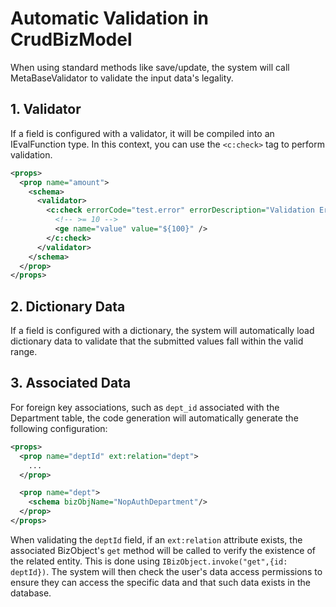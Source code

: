 # Automatic Validation in CrudBizModel

When using standard methods like save/update, the system will call MetaBaseValidator to validate the input data's legality.

## 1. Validator

If a field is configured with a validator, it will be compiled into an IEvalFunction type. In this context, you can use the `<c:check>` tag to perform validation.

```xml
<props>
  <prop name="amount">
    <schema>
      <validator>
        <c:check errorCode="test.error" errorDescription="Validation Error">
          <!-- >= 10 -->
          <ge name="value" value="${100}" />
        </c:check>
      </validator>
    </schema>
  </prop>
</props>
```

## 2. Dictionary Data

If a field is configured with a dictionary, the system will automatically load dictionary data to validate that the submitted values fall within the valid range.

## 3. Associated Data

For foreign key associations, such as `dept_id` associated with the Department table, the code generation will automatically generate the following configuration:

```xml
<props>
  <prop name="deptId" ext:relation="dept">
    ...
  </prop>

  <prop name="dept">
    <schema bizObjName="NopAuthDepartment"/>
  </prop>
</props>
```

When validating the `deptId` field, if an `ext:relation` attribute exists, the associated BizObject's `get` method will be called to verify the existence of the related entity. This is done using `IBizObject.invoke("get",{id: deptId})`. The system will then check the user's data access permissions to ensure they can access the specific data and that such data exists in the database.
